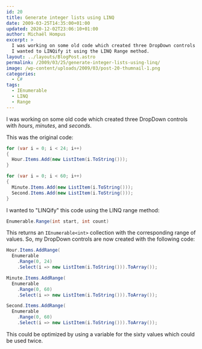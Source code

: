 ```yaml
---
id: 20
title: Generate integer lists using LINQ
date: 2009-03-25T14:35:00+01:00
updated: 2020-12-02T23:06:10+01:00
author: Michaël Hompus
excerpt: >
  I was working on some old code which created three DropDown controls with hours, minutes and seconds.
  I wanted to LINQify it using the LINQ Range method.
layout: ../layouts/BlogPost.astro
permalink: /2009/03/25/generate-integer-lists-using-linq/
image: /wp-content/uploads/2009/03/post-20-thumnail-1.png
categories:
  - C#
tags:
  - IEnumerable
  - LINQ
  - Range
---
```


I was working on some old code which created three DropDown controls with _hours_, _minutes_, and _seconds_.

<!--more-->

This was the original code:

```csharp
for (var i = 0; i < 24; i++)
{
  Hour.Items.Add(new ListItem(i.ToString()));
}

for (var i = 0; i < 60; i++)
{
  Minute.Items.Add(new ListItem(i.ToString()));
  Second.Items.Add(new ListItem(i.ToString()));
}
```

I wanted to "LINQify" this code using the LINQ range method:

```csharp
Enumerable.Range(int start, int count)
```

This returns an `IEnumerable<int>` collection with the corresponding range of values.
So, my DropDown controls are now created with the following code:

```csharp
Hour.Items.AddRange(
  Enumerable
    .Range(0, 24)
    .Select(i => new ListItem(i.ToString())).ToArray());

Minute.Items.AddRange(
  Enumerable
    .Range(0, 60)
    .Select(i => new ListItem(i.ToString())).ToArray());

Second.Items.AddRange(
  Enumerable
    .Range(0, 60)
    .Select(i => new ListItem(i.ToString())).ToArray());
```

This could be optimized by using a variable for the sixty values which could be used twice.
